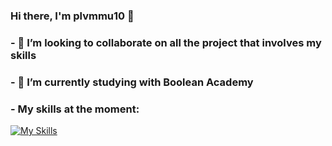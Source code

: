 ### Hi there, I'm plvmmu10 👋
### - 👯 I’m looking to collaborate on all the project that involves my skills
### - 🔭 I’m currently studying with Boolean Academy
### - My skills at the moment:
[![My Skills](https://skillicons.dev/icons?i=js,html,css,vue,bootstrap)](https://skillicons.dev)
